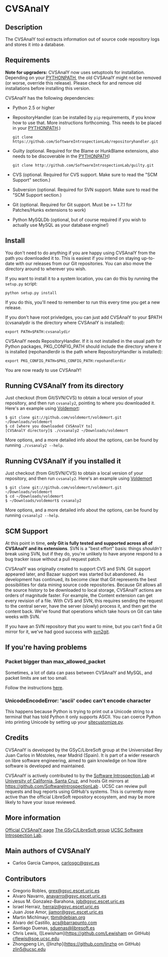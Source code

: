 CVSAnalY
========

Description
-----------

The CVSAnalY tool extracts information out of source code repository logs and stores it into a database.


Requirements
------------

**Note for upgraders:** CVSAnalY now uses setuptools for installation. Depending on your [PYTHONPATH][pp], the old CVSAnalY might not be removed (or worse, override this release). Please check for and remove old installations before installing this version.

CVSAnalY has the following dependencies:

* Python 2.5 or higher
* RepositoryHandler (can be installed by `pip` requirements, if you know how to use that. More instructions forthcoming. This needs to be placed in your [PYTHONPATH][pp].)

    `git clone https://github.com/SoftwareIntrospectionLab/repositoryhandler.git`
* Guilty (optional. Required for the Blame or HunkBlame extensions, also needs to be discoverable in the [PYTHONPATH][pp])

	`git clone http://github.com/SoftwareIntrospectionLab/guilty.git`
* CVS (optional. Required for CVS support. Make sure to read the "SCM Support" section.)
* Subversion (optional. Required for SVN support. Make sure to read the "SCM Support section.)
* Git (optional. Required for Git support. Must be >= 1.7.1 for Patches/Hunks extensions to work)
* Python MySQLDb (optional, but of course required if you wish to actually use MySQL as your database engine!)

Install
-------

You don't need to do anything if you are happy using CVSAnalY from the path you downloaded it to. This is easiest if you intend on staying up-to-date with our releases from our Git repositories. You can also move the directory around to wherever you wish.

If you want to install it to a system location, you can do this by running the `setup.py` script:

    python setup.py install

If you do this, you'll need to remember to run this every time you get a new release.

If you don't have root privledges, you can just add CVSAnalY to your $PATH (cvsanalydir is the directory
where CVSAnalY is installed):

    export PATH=$PATH:cvsanalydir

CVSAnalY needs RepositoryHandler. If it is not installed in the usual
path for Python packages, PKG\_CONFIG\_PATH should include the directory
where it is installed (repohandlerdir is the path where RepositoryHandler
is installed):

    export PKG_CONFIG_PATH=$PKG_CONFIG_PATH:repohandlerdir

You are now ready to use CVSAnalY!

Running CVSAnalY from its directory
-----------------------------------
Just checkout (from Git/SVN/CVS) to obtain a local
version of your repository, and then run `cvsanaly2`, pointing to where you downloaded it.
Here's an example using [Voldemort](https://github.com/voldemort/voldemort):

    $ git clone git://github.com/voldemort/voldemort.git ~/Downloads/voldemort
    $ cd [where you downloaded CVSAnalY to]
    [CVSAnalY directory]$ ./cvsanaly2 ~/Downloads/voldemort 

More options, and a more detailed info about the options, can be
found by running `./cvsanaly2 --help`.


Running CVSAnalY if you installed it
------------------------------------

Just checkout (from Git/SVN/CVS) to obtain a local
version of your repository, and then run `cvsanaly2`.
Here's an example using [Voldemort](https://github.com/voldemort/voldemort)

    $ git clone git://github.com/voldemort/voldemort.git ~/Downloads/voldemort
    $ cd ~/Downloads/voldemort
    $ ~/Downloads/voldemort$ cvsanaly2 

More options, and a more detailed info about the options, can be
found by running `cvsanaly2 --help`.

SCM Support
-----------
At this point in time, **only Git is fully tested and supported across all of CVSAnalY and its extensions**. SVN is a "best effort" basis: things *shouldn't* break using SVN, but if they do, you're unlikely to have anyone respond to a bug tracker issue without a pull request patch.

CVSAnalY was originally created to support CVS and SVN. Git support appeared later, and Bazaar support was started but abandoned. As development has continued, its become clear that Git represents the best possibilities for data mining source code repositories. Because Git allows all the source history to be downloaded to local storage, CVSAnalY actions are orders of magnitude faster. For example, the Content extension can get every revision of a file. With CVS and SVN, this requires sending the request to the central server, have the server (slowly) process it, and then get the content back. We've found that operations which take hours on Git can take weeks with SVN.

If you have an SVN repository that you want to mine, but you can't find a Git mirror for it, we've had good success with [svn2git](https://github.com/nirvdrum/svn2git).


If you're having problems
-------------------------
### Packet bigger than max_allowed_packet
Sometimes, a lot of data can pass between CVSAnalY and MySQL, and packet limits are set too small.

Follow the instructions [here](http://stackoverflow.com/questions/93128/mysql-got-a-packet-bigger-than-max-allowed-packet-bytes/104176#104176).

### UnicodeEncodeError: 'ascii' codec can't encode character
This happens because Python is trying to print out a Unicode string to a terminal that has told Python it only supports ASCII. You can coerce Python into printing Unicode by setting up your [sitecustomize.py](http://diveintopython.org/xml_processing/unicode.html). 	

Credits
-------

CVSAnalY is developed by the GSyC/LibreSoft group at the
Universidad Rey Juan Carlos in Móstoles, near Madrid (Spain). It is
part of a wider research on libre software engineering, aimed to gain
knowledge on how libre software is developed and maintained.

CVSAnalY is actively contributed to by the [Software Introspection Lab](http://games.soe.ucsc.edu/sil) at [University of California, Santa Cruz](http://www.ucsc.edu), and hosts Git mirrors at https://github.com/SoftwareIntrospectionLab . UCSC can review pull requests and bug reports using GitHub's systems. This is currently more active than the official LibreSoft repository ecosystem, and may be more likely to have your issue reviewed.

More information
----------------

[Official CVSAnalY page](http://tools.libresoft.es/cvsanaly)
[The GSyC/LibreSoft group](http://libresoft.es)
[UCSC Software Introspection Lab](http://games.soe.ucsc.edu/sil).

Main authors of CVSAnalY
------------------------
* Carlos Garcia Campos, <carlosgc@gsyc.es>

Contributors
------------

* Gregorio Robles, <grex@gsyc.escet.urjc.es>
* Alvaro Navarro, <anavarro@gsyc.escet.urjc.es>
* Jesus M. Gonzalez-Barahona, <jgb@gsyc.escet.urjc.es>
* Israel Herraiz, <herraiz@gsyc.escet.urjc.es>
* Juan Jose Amor, <jjamor@gsyc.escet.urjc.es>
* Martin Michlmayr, <tbm@debian.org>
* Alvaro del Castillo, <acs@barrapunto.com>
* Santiago Duenas, <sduenas@libresoft.es>
* Chris Lewis, ([Lewisham](https://github.com/Lewisham on GitHub) <cflewis@soe.ucsc.edu>
* Zhongpeng Lin, ([linzhp](https://github.com/linzhp on GitHub) <zlin5@ucsc.edu>



[pp]: http://docs.python.org/using/cmdline.html#envvar-PYTHONPATH

